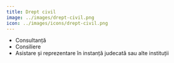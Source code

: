 ```yaml
---
title: Drept civil
image: ../images/drept-civil.png
icon: ../images/icons/drept-civil.png
---
```


- Consultanță
- Consiliere
- Asistare și reprezentare în instanță judecată sau alte instituții
